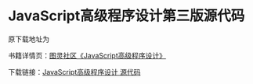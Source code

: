 # JavaScript高级程序设计第三版源代码

原下载地址为

书籍详情页：[图灵社区《JavaScript高级程序设计》](https://www.ituring.com.cn/book/946)

下载链接：[JavaScript高级程序设计 源代码](https://www.ituring.com.cn/book/download/7bc8d82a-03e7-4ab6-b595-137618a9de8f)

